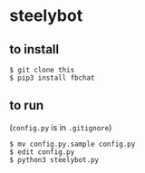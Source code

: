 # steelybot

## to install  

```
$ git clone this
$ pip3 install fbchat
```

## to run
(`config.py` is in `.gitignore`)
```
$ mv config.py.sample config.py
$ edit config.py
$ python3 steelybot.py
```
